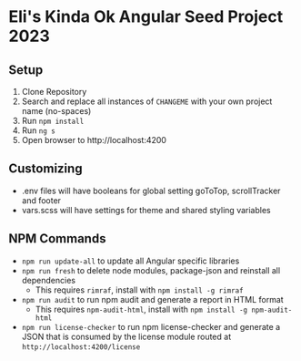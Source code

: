 # Eli's Kinda Ok Angular Seed Project 2023

## Setup
1. Clone Repository
2. Search and replace all instances of `CHANGEME` with your own project name (no-spaces)
3. Run `npm install`
4. Run `ng s`
5. Open browser to http://localhost:4200

## Customizing
* .env files will have booleans for global setting goToTop, scrollTracker and footer
* vars.scss will have settings for theme and shared styling variables

## NPM Commands
* `npm run update-all` to update all Angular specific libraries
* `npm run fresh` to delete node modules, package-json and reinstall all dependencies
  * This requires `rimraf`, install with `npm install -g rimraf`
* `npm run audit` to run npm audit and generate a report in HTML format
  * This requires `npm-audit-html`, install with `npm install -g npm-audit-html`
* `npm run license-checker` to run npm license-checker and generate a JSON that is consumed by the license module routed at `http://localhost:4200/license`